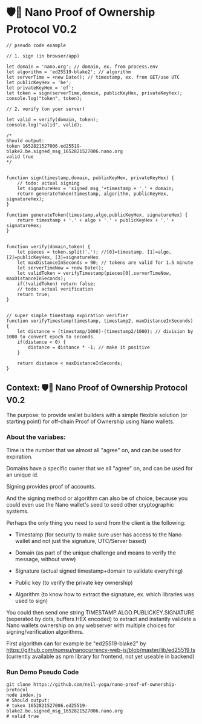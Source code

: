 # 🛡️🙌 Nano Proof of Ownership Protocol V0.2

```
// pseudo code example

// 1. sign (in browser/app)

let domain = 'nano.org'; // domain, ex. from process.env
let algorithm = 'ed25519-blake2'; // algorithm
let serverTime = +new Date(); // timestamp, ex. from GET/use UTC
let publicKeyHex = 'be';
let privateKeyHex = 'ef';
let token = sign(serverTime,domain, publicKeyHex, privateKeyHex);
console.log("token", token);

// 2. verify (on your server)

let valid = verify(domain, token);
console.log("valid", valid);

/*
Should output:
token 1652821527006.ed25519-blake2.be.signed_msg_1652821527006.nano.org 
valid true 
*/


function sign(timestamp,domain, publicKeyHex, privateKeyHex) {
    // todo: actual signing
    let signatureHex = 'signed_msg_'+timestamp + '.' + domain;
    return generateToken(timestamp, algorithm, publicKeyHex, signatureHex);
}

function generateToken(timestamp,algo,publicKeyHex, signatureHex) {
    return timestamp + '.' + algo + '.' + publicKeyHex + '.' + signatureHex;
}


function verify(domain,token) {
    let pieces = token.split('.'); //[0]=timestamp, [1]=algo, [2]=publicKeyHex, [3]=signatureHex
    let maxDistanceInSeconds = 90; // tokens are valid for 1.5 minute
    let serverTimeNow = +new Date();
    let validToken = verifyTimestamp(pieces[0],serverTimeNow, maxDistanceInSeconds);
    if(!validToken) return false;
    // todo: actual verification
    return true; 
}


// super simple timestamp expiration verifier
function verifyTimestamp(timestamp, timestamp2, maxDistanceInSeconds) {
    let distance = (timestamp/1000)-(timestamp2/1000); // division by 1000 to convert epoch to seconds
    if(distance < 0) {
        distance = distance * -1; // make it positive 
    }
  
    return distance < maxDistanceInSeconds;
}
```

## Context: 🛡️🙌 Nano Proof of Ownership Protocol V0.2
The purpose: to provide wallet builders with a simple flexible solution (or starting point) for off-chain Proof of Ownership using Nano wallets.

### About the variabes:
Time is the number that we almost all "agree" on, and can be used for expiration.

Domains have a specific owner that we all "agree" on, and can be used for an unique id.

Signing provides proof of accounts.

And the signing method or algorithm can also be of choice, because you could even use the Nano wallet's seed to seed other cryptographic systems.

Perhaps the only thing you need to send from the client is the following:

- Timestamp (for security to make sure user has access to the Nano wallet and not just the signature, UTC/Server based)

- Domain (as part of the unique challenge and means to verify the message, without www)

- Signature (actual signed  timestamp+domain to validate everything)

- Public key (to verify the private key ownership)

- Algorithm (to know how to extract the signature, ex. which libraries was used to sign)

You could then send one string TIMESTAMP.ALGO.PUBLICKEY.SIGNATURE (seperated by dots, buffers HEX encoded) to extract and instantly validate a Nano wallets ownership on any webserver with multiple choices for signing/verification algorithms.

First algorithm can for example be "ed25519-blake2" by https://github.com/numsu/nanocurrency-web-js/blob/master/lib/ed25519.ts (currently available as npm library for  frontend, not yet useable in backend)


### Run Demo Pseudo Code
```
git clone https://github.com/neil-yoga/nano-proof-of-ownership-protocol
node index.js
# Should output:
# token 1652821527006.ed25519-blake2.be.signed_msg_1652821527006.nano.org 
# valid true 
```
